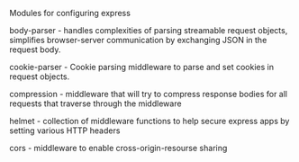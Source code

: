 Modules for configuring express

body-parser - handles complexities of parsing streamable request objects, simplifies browser-server communication by exchanging JSON in the request body.

cookie-parser - Cookie parsing middleware to parse and set cookies in request objects.

compression - middleware that will try to compress response bodies for all requests that traverse through the middleware

helmet - collection of middleware functions to help secure express apps by setting various HTTP headers

cors - middleware to enable cross-origin-resourse sharing